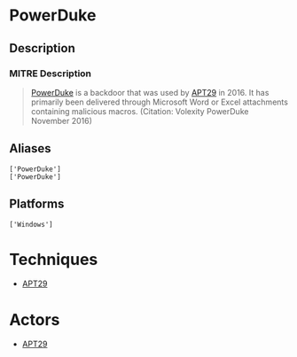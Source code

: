 
# PowerDuke

## Description

### MITRE Description

> [PowerDuke](https://attack.mitre.org/software/S0139) is a backdoor that was used by [APT29](https://attack.mitre.org/groups/G0016) in 2016. It has primarily been delivered through Microsoft Word or Excel attachments containing malicious macros. (Citation: Volexity PowerDuke November 2016)

## Aliases

```
['PowerDuke']
['PowerDuke']
```

## Platforms

```
['Windows']
```

# Techniques


* [APT29](../techniques/APT29.md)


# Actors


* [APT29](../actors/APT29.md)

